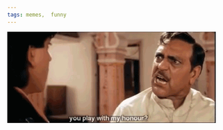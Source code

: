 ```yaml
---
tags: memes,  funny
---
```


![slap](https://raw.githubusercontent.com/muneer78/muneer78.github.io/master/images/slap.gif)



